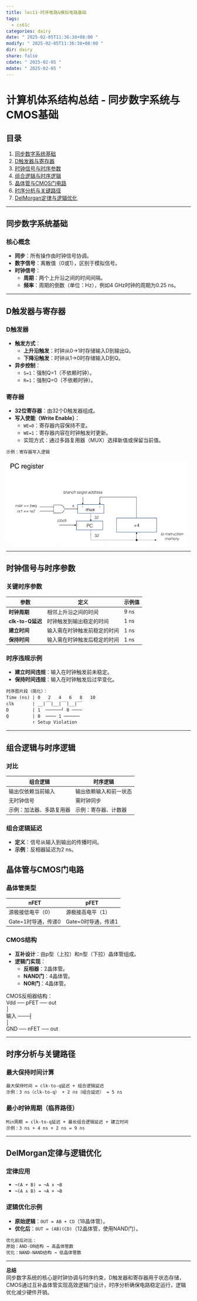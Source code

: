 ```yaml
---
title: lec11-时序电路&模拟电路基础
tags:
  - cs61c
categories: dairy
date: " 2025-02-05T11:36:38+08:00 "
modify: " 2025-02-05T11:36:38+08:00 "
dir: dairy
share: false
cdate: " 2025-02-05 "
mdate: " 2025-02-05 "
---
```


# 计算机体系结构总结 - 同步数字系统与CMOS基础

## 目录

1. [同步数字系统基础](#同步数字系统基础)
2. [D触发器与寄存器](#D触发器与寄存器)
3. [时钟信号与时序参数](#时钟信号与时序参数)
4. [组合逻辑与时序逻辑](#组合逻辑与时序逻辑)
5. [晶体管与CMOS门电路](#晶体管与CMOS门电路)
6. [时序分析与关键路径](#时序分析与关键路径)
7. [DelMorgan定律与逻辑优化](#DelMorgan定律与逻辑优化)

---

## 同步数字系统基础

### 核心概念

- **同步**：所有操作由时钟信号协调。
- **数字信号**：离散值（0或1），区别于模拟信号。
- **时钟信号**：
  - **周期**：两个上升沿之间的时间间隔。
  - **频率**：周期的倒数（单位：Hz），例如4 GHz时钟的周期为0.25 ns。

---

## D触发器与寄存器

### D触发器

- **触发方式**：
  - **上升沿触发**：时钟从0→1时存储输入D到输出Q。
  - **下降沿触发**：时钟从1→0时存储输入D到Q。
- **异步控制**：
  - `S=1`：强制Q=1（不依赖时钟）。
  - `R=1`：强制Q=0（不依赖时钟）。

### 寄存器

- **32位寄存器**：由32个D触发器组成。
- **写入使能（Write Enable）**：
  - `WE=0`：寄存器内容保持不变。
  - `WE=1`：寄存器内容在时钟触发时更新。
  - 实现方式：通过多路复用器（MUX）选择新值或保留当前值。

```markdown
示例：寄存器写入逻辑
```

![image.png](https://raw.githubusercontent.com/Tendourisu/images/master/202502051633160.png)

---

## 时钟信号与时序参数

### 关键时序参数

| 参数          | 定义                                 | 示例值 |
|---------------|--------------------------------------|--------|
| **时钟周期**  | 相邻上升沿之间的时间                 | 9 ns   |
| **clk-to-Q延迟** | 时钟触发到输出稳定的时间            | 1 ns   |
| **建立时间**  | 输入需在时钟触发前稳定的时间         | 1 ns   |
| **保持时间**  | 输入需在时钟触发后稳定的时间         | 1 ns   |

### 时序违规示例

- **建立时间违规**：输入在时钟触发前未稳定。
- **保持时间违规**：输入在时钟触发后过早变化。

```markdown
时序图片段（简化）：
Time (ns) | 0   2   4   6   8   10
clk       | __|‾‾|__|‾‾|__|‾‾
D         | 1  ──────┘ 0 ────
Q         | 0  ──── 1 ──────
          ↑ Setup Violation
```

---

## 组合逻辑与时序逻辑

### 对比

| **组合逻辑**               | **时序逻辑**               |
|---------------------------|---------------------------|
| 输出仅依赖当前输入         | 输出依赖输入和前一状态     |
| 无时钟信号                 | 需时钟同步                |
| 示例：加法器、多路复用器   | 示例：寄存器、计数器       |

### 组合逻辑延迟

- **定义**：信号从输入到输出的传播时间。
- **示例**：反相器延迟为2 ns。

## 晶体管与CMOS门电路

### 晶体管类型

| **nFET**                   | **pFET**                   |
|---------------------------|---------------------------|
| 源极接低电平（0）          | 源极接高电平（1）          |
| Gate=1时导通，传递0        | Gate=0时导通，传递1        |

### CMOS结构

- **互补设计**：由p型（上拉）和n型（下拉）晶体管组成。
- **逻辑门实现**：
  - **反相器**：2晶体管。
  - **NAND门**：4晶体管。
  - **NOR门**：4晶体管。

CMOS反相器结构：  
Vdd ── pFET ── out  
        │  
输入 ───┤  
        │  
GND ── nFET ── out

---

## 时序分析与关键路径

### 最大保持时间计算

```
最大保持时间 = clk-to-q延迟 + 组合逻辑延迟
示例：3 ns（clk-to-q） + 2 ns（组合延迟） = 5 ns
```

### 最小时钟周期（临界路径）

```
Min周期 = clk-to-q延迟 + 最长组合逻辑延迟 + 建立时间
示例：3 ns + 4 ns + 2 ns = 9 ns
```

---

## DelMorgan定律与逻辑优化

### 定律应用

- `¬(A + B) = ¬A ∧ ¬B`
- `¬(A ∧ B) = ¬A + ¬B`

### 逻辑优化示例

- **原始逻辑**：`OUT = AB + CD`（18晶体管）。
- **优化后**：`OUT = (AB)(CD)`（12晶体管，使用NAND门）。

```markdown
优化前后对比：
原始：AND-OR结构 → 高晶体管数
优化：NAND-NAND结构 → 低晶体管数
```

---

**总结**  
同步数字系统的核心是时钟协调与时序约束，D触发器和寄存器用于状态存储，CMOS通过互补晶体管实现高效逻辑门设计，时序分析确保电路稳定运行，逻辑优化减少硬件开销。
